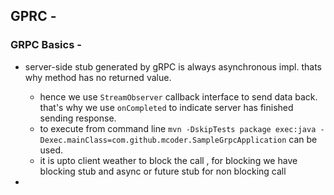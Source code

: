 ## GPRC - 


### GRPC Basics -

* server-side stub generated by gRPC is always asynchronous impl. thats why method has no returned value.
  * hence we use `StreamObserver` callback interface to send data back. that's why we use `onCompleted` to indicate server has finished sending response.  
  * to execute from command line `mvn -DskipTests package exec:java -Dexec.mainClass=com.github.mcoder.SampleGrpcApplication` can be used.
  * it is upto client weather to block the call , for blocking we have blocking stub and async or future stub for non blocking call
  
* 